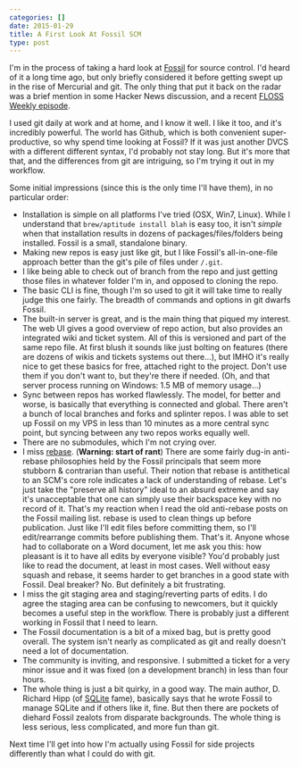 ```yaml
---
categories: []
date: 2015-01-29
title: A First Look At Fossil SCM
type: post
---
```


I'm in the process of taking a hard look at [Fossil](http://www.fossil-scm.org/) for source control. I'd heard
of it a long time ago, but only briefly considered it before getting swept up in the
rise of Mercurial and git. The only thing that put it back on the radar was a 
brief mention in some Hacker News discussion, and a recent [FLOSS Weekly
episode](http://twit.tv/show/floss-weekly/320).

I used git daily at work and at home, and I know it well. I like it too, and it's incredibly powerful.  The world has Github, which is both convenient super-productive, 
so why spend time looking at Fossil? If it was just another DVCS with a different
different syntax, I'd probably not stay long. But it's more that that, and the 
differences from git are intriguing, so I'm trying it out in my workflow.

Some initial impressions (since this is the only time I'll have them), in no
particular order:

- Installation is simple on all platforms I've tried (OSX, Win7, Linux).  While I understand that `brew/aptitude install blah` is easy too, it isn't _simple_ when
that installation results in dozens of packages/files/folders being installed. Fossil is a small, standalone
binary.
- Making new repos is easy just like git, but I like Fossil's all-in-one-file approach better than the git's pile of files under `/.git`.
- I like being able to check out of branch from the repo and just getting those files in whatever folder I'm in,
and opposed to cloning the repo.
- The basic CLI is fine, though I'm so used to git it will take time to really judge this one fairly. The breadth of commands and options in git dwarfs Fossil.
- The built-in server is great, and is the main thing that piqued my interest. The web UI gives a good overview of repo action, but also provides an integrated wiki and ticket system. All of this is versioned and part of the same repo file. At first blush it sounds like just bolting on features (there are dozens of wikis and tickets systems out there...), but IMHO it's really nice to get these basics for free, attached right to the project. Don't use them if you don't want to, but they're there if needed.  (Oh, and that server process running on Windows: 1.5 MB of memory usage...)
- Sync between repos has worked flawlessly. The model, for better and worse, is
basically that everything is connected and global. There aren't a bunch of local
branches and forks and splinter repos.  I was able to set up Fossil on my VPS
in less than 10 minutes as a more central sync point, but syncing between
any two repos works equally well.
- There are no submodules, which I'm not crying over.
- I miss [rebase](https://www.kernel.org/pub/software/scm/git/docs/git-rebase.html). (**Warning: start of rant**) There are some fairly dug-in anti-rebase philosophies held by the
Fossil principals that seem more stubborn & contrarian than useful. Their notion
that rebase is antithetical to an SCM's core role indicates a lack of understanding
of rebase. Let's just take the "preserve all history" ideal to an absurd extreme and
say it's unacceptable that one can simply use their backspace key with no record of it. That's my reaction when I read the old anti-rebase posts on the Fossil mailing list.
rebase is used to clean things up before publication.  Just like I'll edit files before
committing them, so I'll edit/rearrange commits before publishing them. That's it.
Anyone whose had to collaborate on a Word document, let me ask you
this: how pleasant is it to have all edits by everyone visible? You'd probably just
like to read the document, at least in most cases. Well without easy squash and
rebase, it seems harder to get branches in a good state with Fossil. Deal breaker? No. But definitely a bit frustrating.
- I miss the git staging area and staging/reverting parts of edits. I do agree
the staging area can be confusing to newcomers, but it quickly becomes a 
useful step in the workflow. There is probably just a different working in Fossil
that I need to learn.
- The Fossil documentation is a bit of a mixed bag, but is pretty good overall.
The system isn't nearly as complicated as git and really doesn't need a lot of
documentation.
- The community is inviting, and responsive. I submitted a 
ticket for a very minor issue and it was fixed (on a development branch) in 
less than four hours.
- The whole thing is just a bit quirky, in a good way. The main author, D. Richard
Hipp (of [SQLite](http://www.sqlite.org/) fame), basically says that he wrote Fossil to manage SQLite and if others like it, fine. But then there are pockets of diehard Fossil zealots from
disparate backgrounds. The whole thing is less serious, less complicated, and
more fun than git.

Next time I'll get into how I'm actually using Fossil for side projects differently
than what I could do with git.
